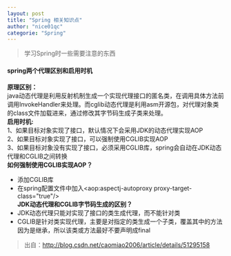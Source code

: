 ```yaml
---
layout: post
title: "Spring 相关知识点"
author: "nice01qc"
categorie: "Spring"
---
```


> 学习Spring时一些需要注意的东西
>

#### spring两个代理区别和启用时机

**原理区别：**<br/>
java动态代理是利用反射机制生成一个实现代理接口的匿名类，在调用具体方法前调用InvokeHandler来处理。而cglib动态代理是利用asm开源包，对代理对象类的class文件加载进来，通过修改其字节码生成子类来处理。<br/>
**启用时机:**<br/>
1、如果目标对象实现了接口，默认情况下会采用JDK的动态代理实现AOP <br/>
2、如果目标对象实现了接口，可以强制使用CGLIB实现AOP <br/>
3、如果目标对象没有实现了接口，必须采用CGLIB库，spring会自动在JDK动态代理和CGLIB之间转换<br/>
**如何强制使用CGLIB实现AOP？**<br/>
* 添加CGLIB库<br/>
* 在spring配置文件中加入<aop:aspectj-autoproxy proxy-target-class="true"/><br/>
**JDK动态代理和CGLIB字节码生成的区别？**<br/> 
* JDK动态代理只能对实现了接口的类生成代理，而不能针对类 <br/>
* CGLIB是针对类实现代理，主要是对指定的类生成一个子类，覆盖其中的方法因为是继承，所以该类或方法最好不要声明成final<br/>
>出自：http://blog.csdn.net/caomiao2006/article/details/51295158<br/>




